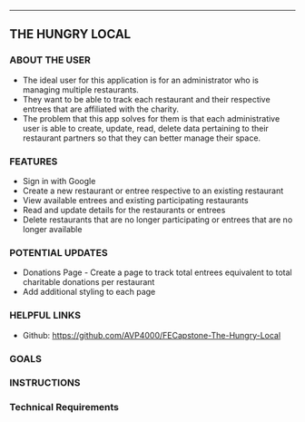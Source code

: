 
___
## THE HUNGRY LOCAL

### ABOUT THE USER
- The ideal user for this application is for an administrator who is managing multiple restaurants.
- They want to be able to track each restaurant and their respective entrees that are affiliated with the charity.
- The problem that this app solves for them is that each administrative user is able to create, update, read, delete data pertaining to their restaurant partners so that they can better manage their space.

### FEATURES
- Sign in with Google
- Create a new restaurant or entree respective to an existing restaurant
- View available entrees and existing participating restaurants
- Read and update details for the restaurants or entrees
- Delete restaurants that are no longer participating or entrees that are no longer available

### POTENTIAL UPDATES
- Donations Page - Create a page to track total entrees equivalent to total charitable donations per restaurant
- Add additional styling to each page

### HELPFUL LINKS
- Github: https://github.com/AVP4000/FECapstone-The-Hungry-Local

        
### GOALS
### INSTRUCTIONS
### Technical Requirements
